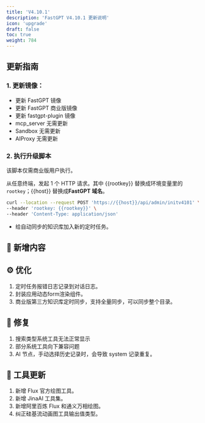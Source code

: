 ```yaml
---
title: 'V4.10.1'
description: 'FastGPT V4.10.1 更新说明'
icon: 'upgrade'
draft: false
toc: true
weight: 784
---
```


## 更新指南

### 1. 更新镜像：

- 更新 FastGPT 镜像 
- 更新 FastGPT 商业版镜像 
- 更新 fastgpt-plugin 镜像
- mcp_server 无需更新
- Sandbox 无需更新
- AIProxy 无需更新

### 2. 执行升级脚本

该脚本仅需商业版用户执行。

从任意终端，发起 1 个 HTTP 请求。其中 {{rootkey}} 替换成环境变量里的 `rootkey`；{{host}} 替换成**FastGPT 域名**。

```bash
curl --location --request POST 'https://{{host}}/api/admin/initv4101' \
--header 'rootkey: {{rootkey}}' \
--header 'Content-Type: application/json'
```

- 给自动同步的知识库加入新的定时任务。

## 🚀 新增内容


## ⚙️ 优化

1. 定时任务报错日志记录到对话日志。
2. 封装应用动态form渲染组件。
3. 商业版第三方知识库定时同步，支持全量同步，可以同步整个目录。

## 🐛 修复

1. 搜索类型系统工具无法正常显示
2. 部分系统工具向下兼容问题
3. AI 节点，手动选择历史记录时，会导致 system 记录重复。

## 🔨 工具更新

1. 新增 Flux 官方绘图工具。
2. 新增 JinaAI 工具集。
3. 新增阿里百炼 Flux 和通义万相绘图。
4. 纠正硅基流动画图工具输出值类型。